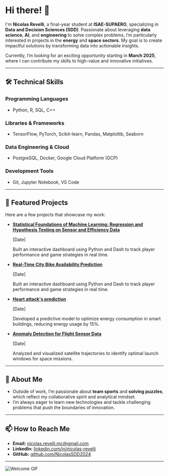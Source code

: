 # Hi there! 👋

I'm **Nicolas Revelli**, a final-year student at **ISAE-SUPAERO**, specializing in **Data and Decision Sciences (SDD)**. Passionate about leveraging **data science**, **AI**, and **engineering** to solve complex problems, I’m particularly interested in projects in the **energy** and **space sectors**. My goal is to create impactful solutions by transforming data into actionable insights.  

Currently, I’m looking for an exciting opportunity starting in **March 2025**, where I can contribute my skills to high-value and innovative initiatives.

---

## 🛠️ Technical Skills

### **Programming Languages**
- Python, R, SQL, C++

### **Libraries & Frameworks**
- TensorFlow, PyTorch, Scikit-learn, Pandas, Matplotlib, Seaborn

### **Data Engineering & Cloud**
- PostgreSQL, Docker, Google Cloud Platform (GCP)

### **Development Tools**
- Git, Jupyter Notebook, VS Code


---

## 🚀 Featured Projects
Here are a few projects that showcase my work:  
- [**Statistical Foundations of Machine Learning: Regression and Hypothesis Testing on Sensor and Efficiency Data**](https://github.com/NicolasSDD2024/NicolasSDD2024/projects/project1)

  [Date] 

  Built an interactive dashboard using Python and Dash to track player performance and game strategies in real time.

- [**Real-Time City Bike Availability Prediction**](https://github.com/NicolasSDD2024/NicolasSDD2024/projects/project2)

  [Date] 

  Built an interactive dashboard using Python and Dash to track player performance and game strategies in real time.
  
- [**Heart attack's prediction**](https://github.com/NicolasSDD2024/NicolasSDD2024/projects/project3)

  [Date] 

  Developed a predictive model to optimize energy consumption in smart buildings, reducing energy usage by 15%.  

- [**Anomaly Detection for Flight Sensor Data**](https://github.com/NicolasSDD2024/NicolasSDD2024/projects/project4)

  [Date] 

  Analyzed and visualized satellite trajectories to identify optimal launch windows for space missions.  

---

## 🌟 About Me
- Outside of work, I’m passionate about **team sports** and **solving puzzles**, which reflect my collaborative spirit and analytical mindset.  
- I’m always eager to learn new technologies and tackle challenging problems that push the boundaries of innovation.

---

## 📫 How to Reach Me
- **Email:** [nicolas.revelli.mc@gmail.com](mailto:nicolas.revelli.mc@gmail.com)
- **LinkedIn:** [linkedin.com/in/nicolas-revelli](https://www.linkedin.com/in/nicolas-revelli-b0565b23b/)
- **GitHub:** [github.com/NicolasSDD2024](https://github.com/NicolasSDD2024)

---

![Welcome GIF](https://media.giphy.com/media/hvRJCLFzcasrR4ia7z/giphy.gif)
